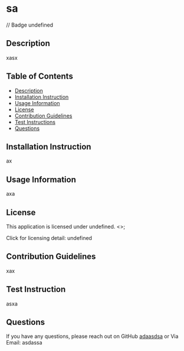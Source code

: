 # sa
  
  // Badge
  undefined

  ## Description
  xasx

  ## Table of Contents
  
  - [Description](#description)
  - [Installation Instruction](#installation-instruction)
  - [Usage Information](#usage-information)
  - [License](#license)
  - [Contribution Guidelines](#contribution-guidelines)
  - [Test Instructions](#test-instructions)
  - [Questions](#questions)

  ## Installation Instruction
  ax

  ## Usage Information
  axa

  ## License
  This application is licensed under undefined. <>;

  Click for licensing detail: undefined

  ## Contribution Guidelines
  xax

  ## Test Instruction
  asxa

  ## Questions
  If you have any questions, please reach out on GitHub
  [adaasdsa](https://github.com/adaasdsa)
  or Via Email:
  asdassa
